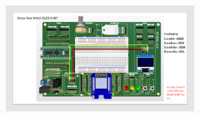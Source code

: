 ![Alt text](https://github.com/topwatcharakorn/EducationCode-by-SumTech/blob/main/Examples%20ST-EDU/OLED0.96''/OLED_0.96_Example/IMG.png?raw=true "Wiring digram")
